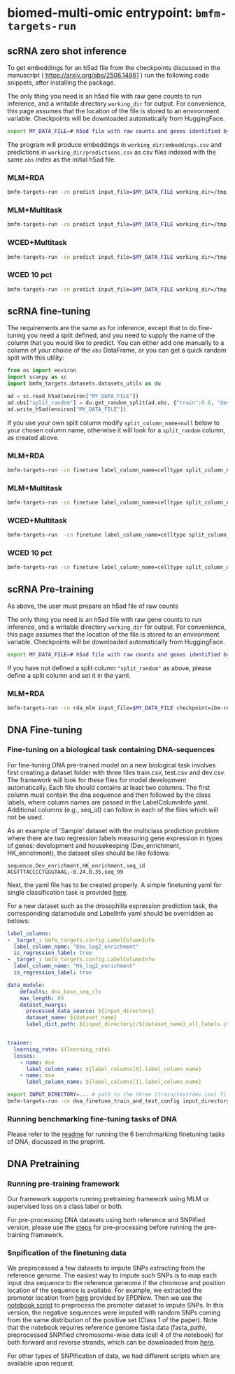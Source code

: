 # biomed-multi-omic entrypoint: `bmfm-targets-run`

## scRNA zero shot inference

To get embeddings for an h5ad file from the checkpoints discussed in the manuscript ( <https://arxiv.org/abs/2506.14861> ) run the following code snippets, after installing the package.

The only thing you need is an h5ad file with raw gene counts to run inference, and a writable directory `working_dir` for output. For convenience, this page assumes that the location of the file is stored to an environment variable. Checkpoints will be downloaded automatically from HuggingFace.

```bash
export MY_DATA_FILE=# h5ad file with raw counts and genes identified by gene symbol
```

The program will produce embeddings in `working_dir/embeddings.csv` and predictions in `working_dir/predictions.csv` as csv files indexed with the same `obs` index as the initial h5ad file.

### MLM+RDA

```bash
bmfm-targets-run -cn predict input_file=$MY_DATA_FILE working_dir=/tmp data_module.collation_strategy=language_modeling ++data_module.rda_transform=auto_align data_module.log_normalize_transform=false data_module.max_length=4096 checkpoint=ibm-research/biomed.rna.bert.110m.mlm.rda.v1
```

### MLM+Multitask

```bash
bmfm-targets-run -cn predict input_file=$MY_DATA_FILE working_dir=/tmp data_module.max_length=4096 checkpoint=ibm-research/biomed.rna.bert.110m.mlm.multitask.v1
```

### WCED+Multitask

```bash
bmfm-targets-run -cn predict input_file=$MY_DATA_FILE working_dir=/tmp checkpoint=ibm-research/biomed.rna.bert.110m.wced.multitask.v1
```

### WCED 10 pct

```bash
bmfm-targets-run -cn predict input_file=$MY_DATA_FILE working_dir=/tmp data_module.collation_strategy=language_modeling checkpoint=ibm-research/biomed.rna.bert.110m.wced.v1
```

## scRNA fine-tuning

The requirements are the same as for inference, except that to do fine-tuning you need a split defined, and you need to supply the name of the column that you would like to predict.
You can either add one manually to a column of your choice of the `obs` DataFrame, or you can get a quick random split with this utility:

```python
from os import environ
import scanpy as sc
import bmfm_targets.datasets.datasets_utils as du

ad = sc.read_h5ad(environ["MY_DATA_FILE"])
ad.obs["split_random"] = du.get_random_split(ad.obs, {"train":0.8, "dev": 0.1, "test": 0.1},random_state=42)
ad.write_h5ad(environ["MY_DATA_FILE"])
```

If you use your own split column modify `split_column_name=null` below to your chosen column name, otherwise it will look for a `split_random` column, as created above.

### MLM+RDA

```bash
bmfm-targets-run -cn finetune label_column_name=celltype split_column_name=null input_file=$MY_DATA_FILE working_dir=/tmp ++data_module.rda_transform=auto_align data_module.log_normalize_transform=false data_module.max_length=4096 checkpoint=ibm-research/biomed.rna.bert.110m.mlm.rda.v1
```

### MLM+Multitask

```bash
bmfm-targets-run -cn finetune label_column_name=celltype split_column_name=null input_file=$MY_DATA_FILE working_dir=/tmp data_module.max_length=4096 checkpoint=ibm-research/biomed.rna.bert.110m.mlm.multitask.v1
```

### WCED+Multitask

```bash
bmfm-targets-run  -cn finetune label_column_name=celltype split_column_name=null input_file=$MY_DATA_FILE working_dir=/tmp checkpoint=ibm-research/biomed.rna.bert.110m.wced.multitask.v1
```

### WCED 10 pct

```bash
bmfm-targets-run -cn finetune label_column_name=celltype split_column_name=null input_file=$MY_DATA_FILE working_dir=/tmp checkpoint=ibm-research/biomed.rna.bert.110m.wced.v1
```

## scRNA Pre-training

As above, the user must prepare an h5ad file of raw counts

The only thing you need is an h5ad file with raw gene counts to run inference, and a writable directory `working_dir` for output. For convenience, this page assumes that the location of the file is stored to an environment variable. Checkpoints will be downloaded automatically from HuggingFace.

```bash
export MY_DATA_FILE=# h5ad file with raw counts and genes identified by gene symbol
```

If you have not defined a split column `"split_random"` as above, please define a split column and set it in the yaml.

### MLM+RDA

```bash
bmfm-targets-run -cn rda_mlm input_file=$MY_DATA_FILE checkpoint=ibm-research/biomed.rna.bert.110m.mlm.rda.v1
```

## DNA Fine-tuning

### Fine-tuning on a biological task containing DNA-sequences

For fine-tuning DNA pre-trained model on a new biological task involves first creating a dataset folder with three files train.csv, test.csv and dev.csv. The framework will
look for these files for model development automatically. Each file should contains at least two columns. The first column must contain the dna sequence and then followed by the class labels, where column names are passed in the LabelColumnInfo yaml.
Additional columns (e.g., seq_id) can follow in each of the files which will not be used.

As an example of 'Sample' dataset with the multiclass prediction problem where there are two regression labels measuring gene expression in types of genes: development and housekeeping (Dev_enrichment, HK_enrichment), the dataset siles should be like follows:

```csv
sequence,Dev_enrichment,HK_enrichment,seq_id
ACGTTTACCCCTGGGTAAG,-0.24,0.35,seq_99
```

Next, the yaml file has to be created properly. A simple finetuning yaml for single classification task is provided [here](./dna_finetune_train_and_test_config.yaml).

For a new dataset such as the drosophilla expression prediction task, the corresponding datamodule and LabelInfo yaml should be overridden as belows:

```yaml
label_columns:
- _target_: bmfm_targets.config.LabelColumnInfo
  label_column_name: "Dev_log2_enrichment"
  is_regression_label: true
- _target_: bmfm_targets.config.LabelColumnInfo
  label_column_name: "Hk_log2_enrichment"
  is_regression_label: true

data_module:
    defaults: dna_base_seq_cls
    max_length: 80
    dataset_kwargs:
      processed_data_source: ${input_directory}
      dataset_name: ${dataset_name}
      label_dict_path: ${input_directory}/${dataset_name}_all_labels.json


trainer:
  learning_rate: ${learning_rate}
  losses:
    - name: mse
      label_column_name: ${label_columns[0].label_column_name}
    - name: mse
      label_column_name: ${label_columns[1].label_column_name}

  ```


```bash
export INPUT_DIRECTORY=... # path to the three (train/test/dev.csv) files
bmfm-targets-run -cn dna_finetune_train_and_test_config input_directory=$INPUT_DIRECTORY output_directory=/tmp checkpoint=ibm-research/biomed.dna.snp.modernbert.113m.v1
```

### Running benchmarking fine-tuning tasks of DNA

Please refer to the [readme](../bmfm_targets/evaluation/benchmark_configs_dna/README.md) for running the 6 benchmarking finetuning tasks of DNA, discussed in the preprint.



## DNA Pretraining


### Running pre-training framework

Our framework supports running pretraining framework using MLM or supervised loss on a class label or both.

For pre-processing DNA datasets using both reference and SNPified version, please use the [steps](../bmfm_targets/README_SNP_PREPROCESSING.md) for pre-processing before running the pre-training framework.


### Snpification of the finetuning data

We preprocessed a few datasets to impute SNPs extracting from the reference genome. The easiest way to impute such SNPs is to map each input dna sequence to the reference geneome if the chromose and position location of the sequence is availabe. For example, we extracted the promoter location from [here](https://genome.ucsc.edu/cgi-bin/hgTables) provided by EPDNew. Then we use the [notebook script](../bmfm_targets/datasets/dnaseq/preprocess_dataset/snpify_promoter_dnabert2_v1.ipynb) to preprocess the promoter dataset to impute SNPs. In this version, the negative sequences were imputed with random SNPs coming from the same distribution of the positive set (Class 1 of the paper). Note that the notebook requires reference genome fasta data (fasta_path), preprocessed SNPified chromosome-wise data (cell 4 of the notebook) for both forward and reverse strands, which can be downloaded from [here](https://zenodo.org/records/15981429).

For other types of SNPification of data, we had different scripts which are available upon request.
